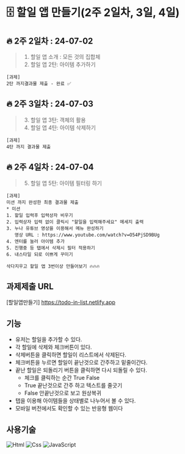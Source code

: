# 🗄️ 할일 앱 만들기(2주 2일차, 3일, 4일)

🔥 2주 2일차 : 24-07-02
---
>1. 할일 앱 소개 : 모든 것의 집합체
>2. 할일 앱 2탄: 아이템 추가하기

```
[과제]
2탄 까지결과물 제출 - 완료 ✅
```
🔥 2주 3일차 : 24-07-03
---
>3. 할일 앱 3탄: 객체의 활용
>4. 할일 앱 4탄: 아이템 삭제하기
```
[과제]
4탄 까지 결과물 제출
```
🔥 2주 4일차 : 24-07-04
---
>5. 할일 앱 5탄: 아이템 필터링 하기
```
[과제]
미션 까지 완성한 최종 결과물 제출
* 미션
1. 할일 입력후 입력상자 비우기
2. 입력상자 입력 없이 클릭시 "할일을 입력해주세요" 메세지 출력
3. 누나 유튜브 영상을 이용해서 메뉴 완성하기
   영상 URL : https://www.youtube.com/watch?v=O54PjSD9BUg
4. 엔터를 눌러 아이템 추가
5. 진행중 등 탭에서 삭제시 필터 적용하기
6. 내스타일 되로 이쁘게 꾸미기

삭다지우고 할일 앱 3번이상 만들어보기 🔥🔥🔥
```

과제제출 URL
---
[할일앱만들기] https://todo-in-list.netlify.app


기능
---
- 유저는 할일을 추가할 수 있다.
- 각 할일에 삭제와 체크버튼이 있다.
- 삭제버튼을 클릭하면 할일이 리스트에서 삭제된다.
- 체크버튼을 누르면 할일이 끝난것으로 간주하고 밑줄이간다.
- 끝난 할일은 되돌리기 버튼을 클릭하면 다시 되돌릴 수 있다.
  * 체크를 클릭하는 순간 True False
  * True 끝난것으로 간주 하고 텍스트를 줄긋기
  * False 안끝난것으로 보고 원상복귀
- 탭을 이용해 아이템들을 상태별로 나누어서 볼 수 있다.
- 모바일 버전에서도 확인할 수 있는 반응형 웹이다

사용기술
---
<img alt="Html" src ="https://img.shields.io/badge/HTML5-E34F26.svg?&style=for-the-badge&logo=HTML5&logoColor=white"/> <img alt="Css" src ="https://img.shields.io/badge/CSS3-1572B6.svg?&style=for-the-badge&logo=CSS3&logoColor=white"/> <img alt="JavaScript" src ="https://img.shields.io/badge/JavaScriipt-F7DF1E.svg?&style=for-the-badge&logo=JavaScript&logoColor=black"/> 
